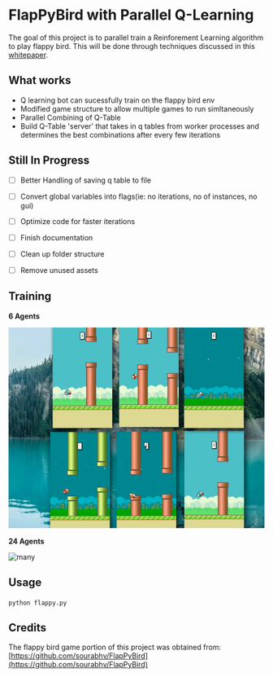 # FlapPyBird with Parallel Q-Learning

The goal of this project is to parallel train a Reinforement Learning algorithm to play flappy bird. This will be done through techniques discussed in this [whitepaper](https://arxiv.org/pdf/1507.04296.pdf).

## What works
- Q learning bot can sucessfully train on the flappy bird env
- Modified game structure to allow multiple games to run simltaneously
- Parallel Combining of Q-Table 
- Build Q-Table 'server' that takes in q tables from worker processes and determines the best combinations after every few iterations

## Still In Progress

- [ ] Better Handling of saving q table to file
- [ ] Convert global variables into flags(ie: no iterations, no of instances, no gui)
- [ ] Optimize code for faster iterations
- [ ] Finish documentation
- [ ] Clean up folder structure
- [ ] Remove unused assets


## Training

**6 Agents**

![flappy_training](flappy_training.gif)

**24 Agents**

![many](many.gif)

## Usage

`python flappy.py`

## Credits

The flappy bird game portion of this project was obtained from:
[https://github.com/sourabhv/FlapPyBird](https://github.com/sourabhv/FlapPyBird)
